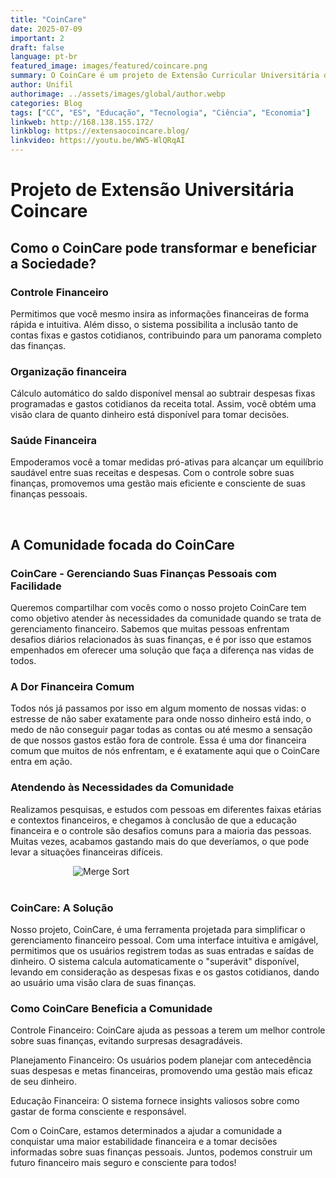 ```yaml
---
title: "CoinCare"
date: 2025-07-09
important: 2
draft: false
language: pt-br
featured_image: images/featured/coincare.png
summary: O CoinCare é um projeto de Extensão Curricular Universitária da UniFil. Uma ferramenta eficaz para gerenciar suas obrigações financeiras, facilitando o controle e o acompanhamento de suas despesas mensais.
author: Unifil
authorimage: ../assets/images/global/author.webp
categories: Blog
tags: ["CC", "ES", "Educação", "Tecnologia", "Ciência", "Economia"]
linkweb: http://168.138.155.172/
linkblog: https://extensaocoincare.blog/
linkvideo: https://youtu.be/WW5-WlQRqAI
---
```


# <b> Projeto de Extensão Universitária Coincare </b>

## <b> Como o CoinCare pode transformar e beneficiar a Sociedade? </b>

### <b> Controle Financeiro </b>

Permitimos que você mesmo insira as informações financeiras de forma rápida e intuitiva. Além disso, o sistema possibilita a inclusão tanto de contas fixas e gastos cotidianos, contribuindo para um panorama completo das finanças.

### <b> Organização financeira </b>

Cálculo automático do saldo disponível mensal ao subtrair despesas fixas programadas e gastos cotidianos da receita total. Assim, você obtém uma visão clara de quanto dinheiro está disponível para tomar decisões.

### <b> Saúde Financeira </b>

Empoderamos você a tomar medidas pró-ativas para alcançar um equilíbrio saudável entre suas receitas e despesas. Com o controle sobre suas finanças, promovemos uma gestão mais eficiente e consciente de suas finanças pessoais.

<br>

## <b> A Comunidade focada do CoinCare </b>

### <b> CoinCare - Gerenciando Suas Finanças Pessoais com Facilidade </b>

Queremos compartilhar com vocês como o nosso projeto CoinCare tem como objetivo atender às necessidades da comunidade quando se trata de gerenciamento financeiro. Sabemos que muitas pessoas enfrentam desafios diários relacionados às suas finanças, e é por isso que estamos empenhados em oferecer uma solução que faça a diferença nas vidas de todos.

### <b> A Dor Financeira Comum </b>

Todos nós já passamos por isso em algum momento de nossas vidas: o estresse de não saber exatamente para onde nosso dinheiro está indo, o medo de não conseguir pagar todas as contas ou até mesmo a sensação de que nossos gastos estão fora de controle. Essa é uma dor financeira comum que muitos de nós enfrentam, e é exatamente aqui que o CoinCare entra em ação.

### <b> Atendendo às Necessidades da Comunidade </b>

Realizamos pesquisas, e estudos com pessoas em diferentes faixas etárias e contextos financeiros, e chegamos à conclusão de que a educação financeira e o controle são desafios comuns para a maioria das pessoas. Muitas vezes, acabamos gastando mais do que deveríamos, o que pode levar a situações financeiras difíceis.

<img src="https://assets.zyrosite.com/cdn-cgi/image/format=auto,w=820,h=655,fit=crop/m2Wr8koDQqFn5y7a/image-1-YbNyBDrWvOiZyq7a.png" alt="Merge Sort" style="margin-left: 100px">

<br>
<br>

### <b> CoinCare: A Solução </b>
Nosso projeto, CoinCare, é uma ferramenta projetada para simplificar o gerenciamento financeiro pessoal. Com uma interface intuitiva e amigável, permitimos que os usuários registrem todas as suas entradas e saídas de dinheiro. O sistema calcula automaticamente o "superávit" disponível, levando em consideração as despesas fixas e os gastos cotidianos, dando ao usuário uma visão clara de suas finanças.

### <b> Como CoinCare Beneficia a Comunidade </b>

Controle Financeiro: CoinCare ajuda as pessoas a terem um melhor controle sobre suas finanças, evitando surpresas desagradáveis.

Planejamento Financeiro: Os usuários podem planejar com antecedência suas despesas e metas financeiras, promovendo uma gestão mais eficaz de seu dinheiro.

Educação Financeira: O sistema fornece insights valiosos sobre como gastar de forma consciente e responsável.

Com o CoinCare, estamos determinados a ajudar a comunidade a conquistar uma maior estabilidade financeira e a tomar decisões informadas sobre suas finanças pessoais. Juntos, podemos construir um futuro financeiro mais seguro e consciente para todos!
